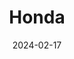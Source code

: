 ---
date: 2024-02-17
title: 'Honda'
description: 'Honda de México is the main site for Honda and Acura brand cars in Mexico'
image: '/images/content/projects/honda-de-mexico.png'
link: 'https://honda.mx'
---